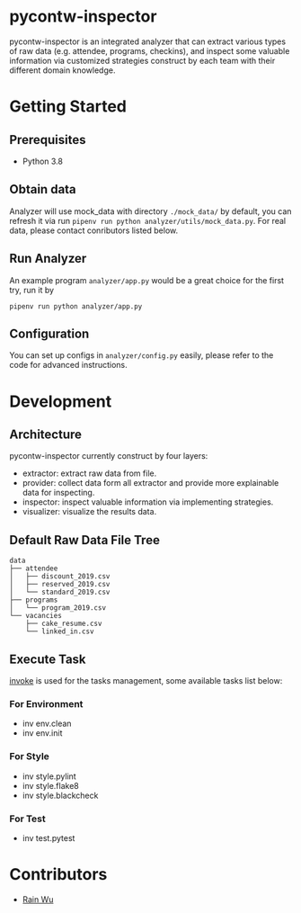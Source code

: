 # pycontw-inspector

pycontw-inspector is an integrated analyzer that can extract various types of raw data (e.g. attendee, programs, checkins), and inspect some valuable information via customized strategies construct by each team with their different domain knowledge.

# Getting Started
## Prerequisites
- Python 3.8

## Obtain data
Analyzer will use mock_data with directory `./mock_data/` by default, you can refresh it via run `pipenv run python analyzer/utils/mock_data.py`. For real data, please contact conributors listed below.

## Run Analyzer
An example program `analyzer/app.py` would be a great choice for the first try, run it by
```
pipenv run python analyzer/app.py
```

## Configuration
You can set up configs in `analyzer/config.py` easily, please refer to the code for advanced instructions.

# Development
## Architecture
pycontw-inspector currently construct by four layers:
- extractor:
    extract raw data from file.
- provider:
    collect data form all extractor and provide more explainable data for inspecting.
- inspector:
    inspect valuable information via implementing strategies.
- visualizer:
    visualize the results data.

## Default Raw Data File Tree
```
data
├── attendee
│   ├── discount_2019.csv
│   ├── reserved_2019.csv
│   └── standard_2019.csv
├── programs
│   └── program_2019.csv
└── vacancies
    ├── cake_resume.csv
    └── linked_in.csv
```

## Execute Task
[invoke](https://pypi.org/project/invoke/) is used for the tasks management, some available tasks list below:

### For Environment
- inv env.clean
- inv env.init

### For Style
- inv style.pylint
- inv style.flake8
- inv style.blackcheck

### For Test
- inv test.pytest

# Contributors
- [Rain Wu](https://github.com/RainrainWu)
